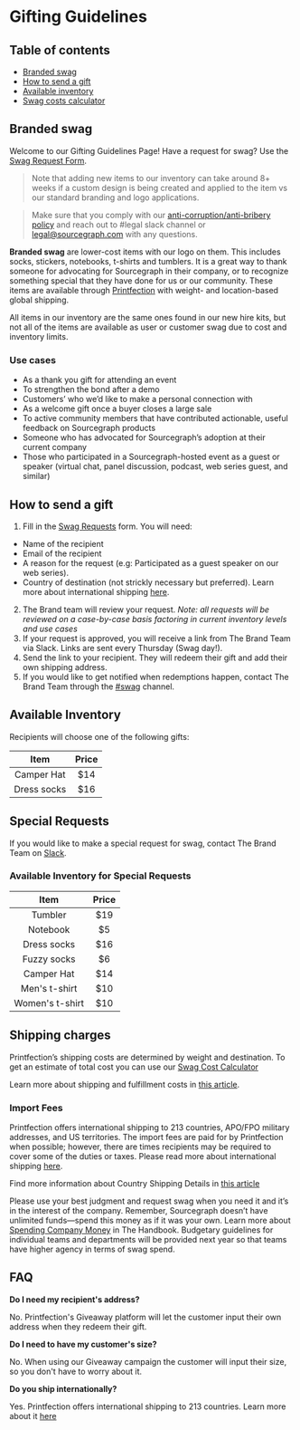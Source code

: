 # Gifting Guidelines

## Table of contents
- [Branded swag](#branded-swag)
- [How to send a gift](#how-to-send-a-gift)
- [Available inventory](#available-inventory)
- [Swag costs calculator](https://docs.google.com/spreadsheets/d/12qS2knJ75V5EXcm2Pjk9NKo7naJgMM9M_MOxAvyW-Oc/edit#gid=0)


## Branded swag

Welcome to our Gifting Guidelines Page! Have a request for swag? Use the [Swag Request Form](https://app.asana.com/0/1200419124213353/list).

>Note that adding new items to our inventory can take around 8+ weeks if a custom design is being created and applied to the item vs our standard branding and logo applications.

>Make sure that you comply with our [anti-corruption/anti-bribery policy](https://about.sourcegraph.com/handbook/people-ops/anti-corruption) and reach out to #legal slack channel or legal@sourcegraph.com with any questions. 

**Branded swag** are lower-cost items with our logo on them. This includes socks, stickers, notebooks, t-shirts and tumblers. It is a great way to thank someone for advocating for Sourcegraph in their company, or to recognize something special that they have done for us or our community. These items are available through [Printfection](https://www.printfection.com/swag/) with weight- and location-based global shipping.

All items in our inventory are the same ones found in our new hire kits, but not all of the items are available as user or customer swag due to cost and inventory limits.


### Use cases

- As a thank you gift for attending an event
- To strengthen the bond after a demo
- Customers’ who we’d like to make a personal connection with
- As a welcome gift once a buyer closes a large sale
- To active community members that have contributed actionable, useful feedback on Sourcegraph products
- Someone who has advocated for Sourcegraph’s adoption at their current company
- Those who participated in a Sourcegraph-hosted event as a guest or speaker (virtual chat, panel discussion, podcast, web series guest, and similar)


## How to send a gift 

1. Fill in the [Swag Requests](https://app.asana.com/0/1200419124213353/list) form. You will need:  
  - Name of the recipient
  - Email of the recipient
  - A reason for the request (e.g: Participated as a guest speaker on our web series).
  - Country of destination (not strickly necessary but preferred). Learn more about international shipping [here](https://help.printfection.com/hc/en-us/articles/201462224-International-shipping#:~:text=Printfection%20offers%20international%20shipping%20to,military%20addresses%2C%20and%20US%20territories).
2. The Brand team will review  your request. *Note: all requests will be reviewed on a case-by-case basis factoring in current inventory levels and use cases*
3. If your request is approved, you will receive a link from The Brand Team via Slack. Links are sent every Thursday (Swag day!).
4. Send the link to your recipient. They will redeem their gift and add their own shipping address. 
5. If you would like to get notified when redemptions happen, contact The Brand Team through the [#swag](https://sourcegraph.slack.com/archives/C01SVQUPDAN) channel.


## Available Inventory

Recipients will choose one of the following gifts:

|     Item    | Price |
|:-----------:|:-----:|
|  Camper Hat |  $14  |
| Dress socks |  $16  |


## Special Requests

If you would like to make a special request for swag, contact The Brand Team on [Slack](https://sourcegraph.slack.com/archives/C01SVQUPDAN). 

### Available Inventory for Special Requests

|       Item      | Price |
|:---------------:|:-----:|
|     Tumbler     |  $19  |
|     Notebook    |   $5  |
|   Dress socks   |  $16  |
|   Fuzzy socks   |   $6  |
|    Camper Hat   |  $14  |
|  Men's t-shirt  |  $10  |
| Women's t-shirt |  $10  |


## Shipping charges

Printfection’s shipping costs are determined by weight and destination. To get an estimate of total cost you can use our [Swag Cost Calculator](https://docs.google.com/spreadsheets/d/12qS2knJ75V5EXcm2Pjk9NKo7naJgMM9M_MOxAvyW-Oc/edit#gid=0)

Learn more about shipping and fulfillment costs in [this article](https://help.printfection.com/hc/en-us/articles/204467034-Example-shipping-fulfillment-costs).

### Import Fees 

Printfection offers international shipping to 213 countries, APO/FPO military addresses, and US territories. The import fees are paid for by Printfection when possible; however, there are times recipients may be required to cover some of the duties or taxes. Please read more about international shipping [here](https://help.printfection.com/hc/en-us/articles/201462224-International-shipping#:~:text=Printfection%20offers%20international%20shipping%20to,military%20addresses%2C%20and%20US%20territories).

Find more information about Country Shipping Details in [this article](https://help.printfection.com/hc/en-us/articles/114094181154-Country-shipping-details)

Please use your best judgment and request swag when you need it and it’s in the interest of the company. Remember, Sourcegraph doesn’t have unlimited funds—spend this money as if it was your own. Learn more about [Spending Company Money](https://about-docsite.sourcegraph.com/handbook/people-ops/spending-company-money#spending-company-money) in The Handbook. Budgetary guidelines for individual teams and departments will be provided next year so that teams have higher agency in terms of swag spend.

## FAQ

**Do I need my recipient's address?**

No. Printfection's Giveaway platform will let the customer input their own address when they redeem their gift.

**Do I need to have my customer's size?**

No. When using our Giveaway campaign the customer will input their size, so you don't have to worry about it.

**Do you ship internationally?**

Yes. Printfection offers international shipping to 213 countries. Learn more about it [here](https://help.printfection.com/hc/en-us/articles/201462224-International-shipping?mobile_site=true)



